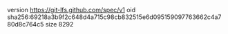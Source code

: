 version https://git-lfs.github.com/spec/v1
oid sha256:69218a3b9f2c648d4a715c98cb832515e6d095159097763662c4a780d8c764c5
size 8292
